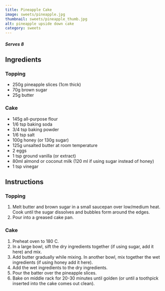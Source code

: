 ```yaml
---
title: Pineapple Cake
image: sweets/pineapple.jpg
thumbnail: sweets/pineapple_thumb.jpg
alt: pineapple upside down cake
category: sweets
---
```


##### Serves 8

## Ingredients

### Topping

- 250g pineapple slices (1cm thick)
- 70g brown sugar
- 25g butter

### Cake

- 145g all-purpose flour
- 1/6 tsp baking soda
- 3/4 tsp baking powder
- 1/6 tsp salt
- 100g honey (or 130g sugar)
- 125g unsalted butter at room temperature
- 2 eggs
- 1 tsp ground vanilla (or extract)
- 80ml almond or coconut milk (120 ml if using sugar instead of honey)
- 1 tsp vinegar

## Instructions

### Topping

1. Melt butter and brown sugar in a small saucepan over low/medium heat. Cook until the sugar dissolves and bubbles form around the edges.
1. Pour into a greased cake pan.

### Cake

1. Preheat oven to 180 C.
1. In a large bowl, sift the dry ingredients together (if using sugar, add it here) and mix.
1. Add butter gradually while mixing. In another bowl, mix together the wet ingredients (if using honey add it here).
1. Add the wet ingredients to the dry ingredients.
1. Pour the batter over the pineapple slices.
1. Bake on middle rack for 20-30 minutes until golden (or until a toothpick inserted into the cake comes out clean).
